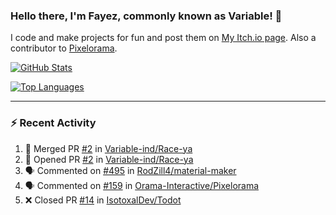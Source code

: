 ### Hello there, I'm Fayez, commonly known as Variable! 👋
I code and make projects for fun and post them on [My Itch.io page](https://variable-industries.itch.io/). Also a contributor to [Pixelorama](https://github.com/Orama-Interactive/Pixelorama).

[![GitHub Stats](https://github-readme-stats.vercel.app/api/?username=Variable-ind&show_icons=true&theme=merko)](https://github.com/anuraghazra/github-readme-stats)

[![Top Languages](https://github-readme-stats.vercel.app/api/top-langs/?username=Variable-ind&layout=compact&theme=merko)](https://github.com/anuraghazra/github-readme-stats)

---

### :zap: Recent Activity

<!--START_SECTION:activity-->
1. 🎉 Merged PR [#2](https://github.com/Variable-ind/Race-ya/pull/2) in [Variable-ind/Race-ya](https://github.com/Variable-ind/Race-ya)
2. 💪 Opened PR [#2](https://github.com/Variable-ind/Race-ya/pull/2) in [Variable-ind/Race-ya](https://github.com/Variable-ind/Race-ya)
3. 🗣 Commented on [#495](https://github.com/RodZill4/material-maker/issues/495) in [RodZill4/material-maker](https://github.com/RodZill4/material-maker)
4. 🗣 Commented on [#159](https://github.com/Orama-Interactive/Pixelorama/issues/159) in [Orama-Interactive/Pixelorama](https://github.com/Orama-Interactive/Pixelorama)
5. ❌ Closed PR [#14](https://github.com/IsotoxalDev/Todot/pull/14) in [IsotoxalDev/Todot](https://github.com/IsotoxalDev/Todot)
<!--END_SECTION:activity-->

<!--
**Variable-ind/Variable-ind** is a ✨ _special_ ✨ repository because its `README.md` (this file) appears on your GitHub profile.

Here are some ideas to get you started:
- 🌱 I’m currently studying at ...
- 🔭 I’m currently working on ...
- 👯 I’m looking to collaborate on ...
- 🤔 I’m looking for help with ...
- 💬 Ask me about ...
- 📫 How to reach me: ...
- ⚡ Fun fact: ...
-->
